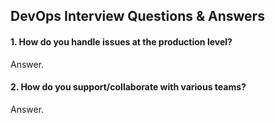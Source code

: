 ## DevOps Interview Questions & Answers

#### 1. How do you handle issues at the production level?

Answer.

#### 2. How do you support/collaborate with various teams? 

Answer.
